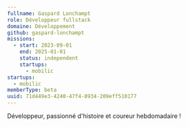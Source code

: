 ```yaml
---
fullname: Gaspard Lonchampt
role: Développeur fullstack
domaine: Développement
github: gaspard-lonchampt
missions:
  - start: 2023-09-01
    end: 2025-01-01
    status: independent
    startups:
      - mobilic
startups:
  - mobilic
memberType: beta
uuid: 71d449e3-4240-47f4-8934-209eff510177
---
```

Développeur, passionné d'histoire et coureur hebdomadaire !